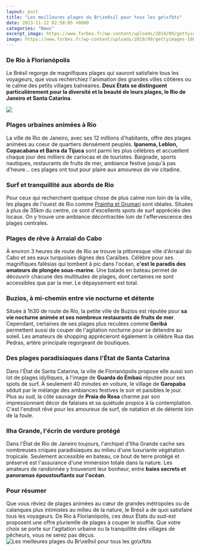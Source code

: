 ```yaml
---
layout: post
title: "Les meilleures plages du Br\xe9sil pour tous les go\xfbts"
date: 2023-11-12 02:58:05 +0000
categories: "News"
excerpt_image: https://www.forbes.fr/wp-content/uploads/2019/09/gettyimages-1080918864.jpg
image: https://www.forbes.fr/wp-content/uploads/2019/09/gettyimages-1080918864.jpg
---
```


### De Rio à Florianópolis 
Le Brésil regorge de magnifiques plages qui sauront satisfaire tous les voyageurs, que vous recherchiez l'animation des grandes villes côtières ou le calme des petits villages balnéaires. **Deux États se distinguent particulièrement pour la diversité et la beauté de leurs plages, le Rio de Janeiro et Santa Catarina**. 

![](https://www.voyagebresil.com/cdn/br-public/noma_beach_natal_brazil.jpg)
### Plages urbaines animées à Rio
La ville de Rio de Janeiro, avec ses 12 millions d'habitants, offre des plages animées au coeur de quartiers densément peuplés. **Ipanema, Leblon, Copacabana et Barra da Tijuca** sont parmi les plus célèbres et accueillent chaque jour des milliers de cariocas et de touristes. Baignade, sports nautiques, restaurants de fruits de mer, ambiance festive jusqu'à pas d'heure... ces plages ont tout pour plaire aux amoureux de vie citadine.
### Surf et tranquillité aux abords de Rio 
Pour ceux qui recherchent quelque chose de plus calme non loin de la ville, les plages de l'ouest de Rio comme [Prainha et Grumari](https://travelokla.github.io/2023-12-22-le-n-xe9pal-une-destination-de-r-xeave-pour-les-touristes-xe9trangers/) sont idéales. Situées à plus de 35km du centre, ce sont d'excellents spots de surf appréciés des locaux. On y trouve une ambiance décontractée loin de l'effervescence des plages centrales.
### Plages de rêve à Arraial do Cabo
À environ 3 heures de route de Rio se trouve la pittoresque ville d'Arraial do Cabo et ses eaux turquoises dignes des Caraïbes. Célèbre pour ses magnifiques falésias qui tombent à pic dans l'océan, **c'est le paradis des amateurs de plongée sous-marine**. Une balade en bateau permet de découvrir chacune des multitudes de plages, dont certaines ne sont accessibles que par la mer. Le dépaysement est total.
### Buzios, à mi-chemin entre vie nocturne et détente
Située à 1h30 de route de Rio, la petite ville de Buzios est réputée pour **sa vie nocturne animée et ses nombreux restaurants de fruits de mer**. Cependant, certaines de ses plages plus reculées comme **Geribá** permettent aussi de couper de l'agitation nocturne pour se détendre au soleil. Les amateurs de shopping apprécieront également la célèbre Rua das Pedras, artère principale regorgeant de boutiques.
### Des plages paradisiaques dans l'État de Santa Catarina
Dans l'État de Santa Catarina, la ville de Florianópolis propose elle aussi son lot de plages idylliques, à l'image de **Guarda do Embaú** réputée pour ses spots de surf. À seulement 40 minutes en voiture, le village de **Garopaba** séduit par le mélange des ambiances festives le soir et paisibles le jour. 
Plus au sud, la côte sauvage de **Praia do Rosa** charme par son impressionnant décor de falaises et sa quiétude propice à la contemplation. C'est l'endroit rêvé pour les amoureux de surf, de natation et de détente loin de la foule.
### Ilha Grande, l'écrin de verdure protégé
Dans l'État de Rio de Janeiro toujours, l'archipel d'Ilha Grande cache ses nombreuses criques paradisiaques au milieu d'une luxuriante végétation tropicale. Seulement accessible en bateau, ce bout de terre protégé et préservé est l'assurance d'une immersion totale dans la nature. Les amateurs de randonnée y trouveront leur bonheur, entre **baies secrets et panoramas époustouflants sur l'océan**.
### Pour résumer 
Que vous rêviez de plages animées au cœur de grandes métropoles ou de calanques plus intimistes au milieu de la nature, le Brésil a de quoi satisfaire tous les voyageurs. De Rio à Florianópolis, ces deux États du sud-est proposent une offre pluriemlle de plages à couper le souffle. Que votre choix se porte sur l'agitation urbaine ou la tranquillité des villages de pêcheurs, vous ne serez pas déçus.
![Les meilleures plages du Br\xe9sil pour tous les go\xfbts](https://www.forbes.fr/wp-content/uploads/2019/09/gettyimages-1080918864.jpg)